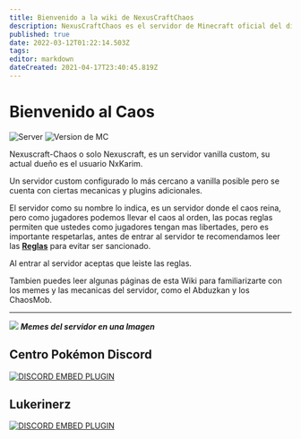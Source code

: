 ```yaml
---
title: Bienvenido a la wiki de NexusCraftChaos
description: NexusCraftChaos es el servidor de Minecraft oficial del discord de Centro Pokémon. ¡Unete al servidor y disfruta jugando con nosotros!
published: true
date: 2022-03-12T01:22:14.503Z
tags: 
editor: markdown
dateCreated: 2021-04-17T23:40:45.819Z
---
```


# Bienvenido al Caos
![Server](https://img.shields.io/badge/IP:-nexuscraftchaos.serv.gs-red.svg) ![Version de MC](https://img.shields.io/badge/Version:-1.18.1-sucess.svg)

Nexuscraft-Chaos o solo Nexuscraft, es un servidor vanilla custom, su actual dueño es el usuario NxKarim.

Un servidor custom configurado lo más cercano a vanilla posible pero se cuenta con ciertas mecanicas y plugins adicionales.

El servidor como su nombre lo indica, es un servidor donde el caos reina, pero como jugadores podemos llevar el caos al orden, las pocas reglas permiten que ustedes como jugadores tengan mas libertades, pero es importante respetarlas, antes de entrar al servidor te recomendamos leer las [**Reglas**](./info/reglas) para evitar ser sancionado.

Al entrar al servidor aceptas que leiste las reglas.

Tambien puedes leer algunas páginas de esta Wiki para familiarizarte con los memes y las mecanicas del servidor, como el Abduzkan y los ChaosMob.

---
![](https://cdn.discordapp.com/attachments/556529167529803776/592191934903222292/cp.png)
***Memes del servidor en una Imagen***

## Centro Pokémon Discord
<a href="https://discord.gg/cpokemon">![DISCORD EMBED PLUGIN](https://discordapp.com/api/guilds/118264827201191937/widget.png?style=banner2)</a>

## Lukerinerz

<a href="https://discord.gg/GR5Kvf7yD7">![DISCORD EMBED PLUGIN](https://discordapp.com/api/guilds/754117656407310367/widget.png?style=banner2)</a>